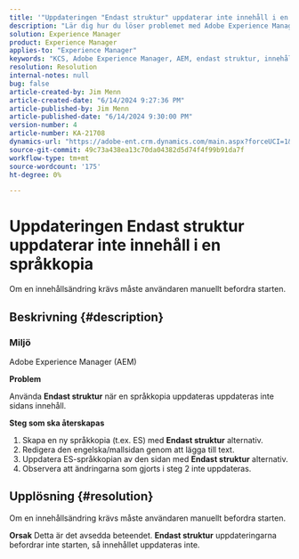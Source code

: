 ```yaml
---
title: '"Uppdateringen "Endast struktur" uppdaterar inte innehåll i en språkkopia"'
description: "Lär dig hur du löser problemet med Adobe Experience Manager där en uppdatering av en språkkopia inte uppdaterar sidans innehåll."
solution: Experience Manager
product: Experience Manager
applies-to: "Experience Manager"
keywords: "KCS, Adobe Experience Manager, AEM, endast struktur, innehållet har inte uppdaterats, språkkopia, frågor och svar"
resolution: Resolution
internal-notes: null
bug: false
article-created-by: Jim Menn
article-created-date: "6/14/2024 9:27:36 PM"
article-published-by: Jim Menn
article-published-date: "6/14/2024 9:30:00 PM"
version-number: 4
article-number: KA-21708
dynamics-url: "https://adobe-ent.crm.dynamics.com/main.aspx?forceUCI=1&pagetype=entityrecord&etn=knowledgearticle&id=01c8dee5-942a-ef11-840a-000d3a5a67ba"
source-git-commit: 49c73a438ea13c70da04382d5d74f4f99b91da7f
workflow-type: tm+mt
source-wordcount: '175'
ht-degree: 0%

---
```


# Uppdateringen Endast struktur uppdaterar inte innehåll i en språkkopia


Om en innehållsändring krävs måste användaren manuellt befordra starten.

## Beskrivning {#description}


### <b>Miljö</b>

Adobe Experience Manager (AEM)

<b>Problem</b>

Använda <b>Endast struktur</b> när en språkkopia uppdateras uppdateras inte sidans innehåll.

<b>Steg som ska återskapas</b>

1. Skapa en ny språkkopia (t.ex. ES) med <b>Endast struktur</b> alternativ.
2. Redigera den engelska/mallsidan genom att lägga till text.
3. Uppdatera ES-språkkopian av den sidan med <b>Endast struktur</b> alternativ.
4. Observera att ändringarna som gjorts i steg 2 inte uppdateras.



## Upplösning {#resolution}


Om en innehållsändring krävs måste användaren manuellt befordra starten.


<b>Orsak</b>
Detta är det avsedda beteendet. <b>Endast struktur</b> uppdateringarna befordrar inte starten, så innehållet uppdateras inte.
